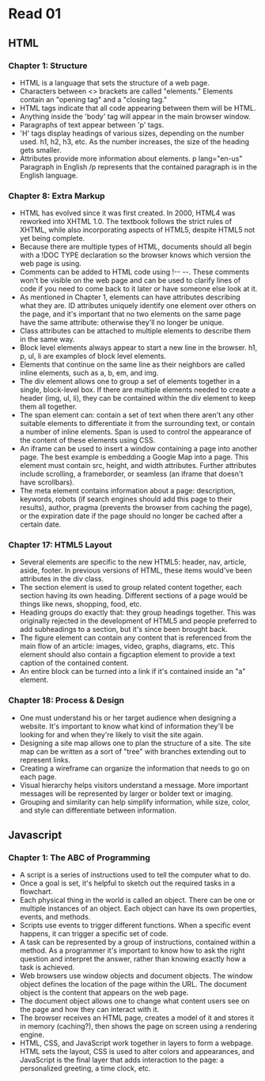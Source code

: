 # Read 01
## HTML
### Chapter 1: Structure
- HTML is a language that sets the structure of a web page. 
- Characters between <> brackets are called "elements." Elements contain an "opening tag" and a "closing tag."
- HTML tags indicate that all code appearing between them will be HTML.
- Anything inside the 'body' tag will appear in the main browser window.
- Paragraphs of text appear between 'p' tags.
- 'H' tags display headings of various sizes, depending on the number used. h1, h2, h3, etc. As the number increases, the size of the heading gets smaller.
- Attributes provide more information about elements. p lang="en-us" Paragraph in English /p represents that the contained paragraph is in the English language.

### Chapter 8: Extra Markup
- HTML has evolved since it was first created. In 2000, HTML4 was reworked into XHTML 1.0. The textbook follows the strict rules of XHTML, while also incorporating aspects of HTML5, despite HTML5 not yet being complete.
- Because there are multiple types of HTML, documents should all begin with a !DOC TYPE declaration so the browser knows which version the web page is using.
- Comments can be added to HTML code using !-- --. These comments won't be visible on the web page and can be used to clarify lines of code if you need to come back to it later or have someone else look at it.
- As mentioned in Chapter 1, elements can have attributes describing what they are. ID attributes uniquely identify one element over others on the page, and it's important that no two elements on the same page have the same attribute: otherwise they'll no longer be unique.
- Class attributes can be attached to multiple elements to describe them in the same way.
- Block level elements always appear to start a new line in the browser. h1, p, ul, li are examples of block level elements.
- Elements that continue on the same line as their neighbors are called inline elements, such as a, b, em, and img.
- The div element allows one to group a set of elements together in a single, block-level box. If there are multiple elements needed to create a header (img, ul, li), they can be contained within the div element to keep them all together.
- The span element can: contain a set of text when there aren't any other suitable elements to differentiate it from the surrounding text, or contain a number of inline elements. Span is used to control the appearance of the content of these elements using CSS.
- An iframe can be used to insert a window containing a page into another page. The best example is embedding a Google Map into a page. This element must contain src, height, and width attributes. Further attributes include scrolling, a frameborder, or seamless (an iframe that doesn't have scrollbars).
- The meta element contains information about a page: description, keywords, robots (if search engines should add this page to their results), author, pragma (prevents the browser from caching the page), or the expiration date if the page should no longer be cached after a certain date.

### Chapter 17: HTML5 Layout
- Several elements are specific to the new HTML5: header, nav, article, aside, footer. In previous versions of HTML, these items would've been attributes in the div class.
- The section element is used to group related content together, each section having its own heading. Different sections of a page would be things like news, shopping, food, etc.
- Heading groups do exactly that: they group headings together. This was originally rejected in the development of HTML5 and people preferred to add subheadings to a section, but it's since been brought back.
- The figure element can contain any content that is referenced from the main flow of an article: images, video, graphs, diagrams, etc. This element should also contain a figcaption element to provide a text caption of the contained content.
- An entire block can be turned into a link if it's contained inside an "a" element.

### Chapter 18: Process & Design
- One must understand his or her target audience when designing a website. It's important to know what kind of information they'll be looking for and when they're likely to visit the site again.
- Designing a site map allows one to plan the structure of a site. The site map can be written as a sort of "tree" with branches extending out to represent links.
- Creating a wireframe can organize the information that needs to go on each page.
- Visual hierarchy helps visitors understand a message. More important messages will be represented by larger or bolder text or imaging.
- Grouping and similarity can help simplify information, while size, color, and style can differentiate between information.

## Javascript
### Chapter 1: The ABC of Programming
- A script is a series of instructions used to tell the computer what to do.
- Once a goal is set, it's helpful to sketch out the required tasks in a flowchart. 
- Each physical thing in the world is called an object. There can be one or multiple instances of an object. Each object can have its own properties, events, and methods. 
- Scripts use events to trigger different functions. When a specific event happens, it can trigger a specific set of code.
- A task can be represented by a group of instructions, contained within a method. As a programmer it's important to know how to ask the right question and interpret the answer, rather than knowing exactly how a task is achieved.
- Web browsers use window objects and document objects. The window object defines the location of the page within the URL. The document object is the content that appears on the web page. 
- The document object allows one to change what content users see on the page and how they can interact with it.
- The browser receives an HTML page, creates a model of it and stores it in memory (caching?), then shows the page on screen using a rendering engine.
- HTML, CSS, and JavaScript work together in layers to form a webpage. HTML sets the layout, CSS is used to alter colors and appearances, and JavaScript is the final layer that adds interaction to the page: a personalized greeting, a time clock, etc.
